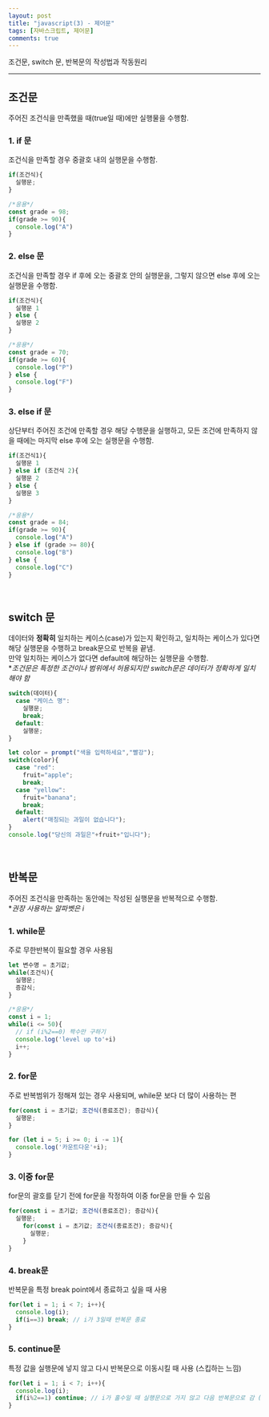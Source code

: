 ```yaml
---
layout: post
title: "javascript(3) - 제어문"
tags: [자바스크립트, 제어문]
comments: true
---
```


조건문, switch 문, 반복문의 작성법과 작동원리 

--- 

## **조건문**
주어진 조건식을 만족했을 때(true일 때)에만 실행물을 수행함.<br />
### 1. if 문
  조건식을 만족할 경우 중괄호 내의 실행문을 수행함.
```javascript
if(조건식){
  실행문;
}
```
```javascript
/*응용*/
const grade = 98;
if(grade >= 90){
  console.log("A")
}
```
### 2. else 문
조건식을 만족할 경우 if 후에 오는 중괄호 안의 실행문을, 그렇지 않으면 else 후에 오는 실행문을 수행함.
```javascript
if(조건식){
  실행문 1
} else {
  실행문 2
}
```
```javascript
/*응용*/
const grade = 70;
if(grade >= 60){
  console.log("P")
} else {
  console.log("F")
}
```
### 3. else if 문
상단부터 주어진 조건에 만족할 경우 해당 수행문을 실행하고, 모든 조건에 만족하지 않을 때에는 마지막 else 후에 오는 실행문을 수행함.
```javascript
if(조건식1){
  실행문 1
} else if (조건식 2){
  실행문 2
} else {
  실행문 3
}
```
```javascript
/*응용*/
const grade = 84;
if(grade >= 90){
  console.log("A")
} else if (grade >= 80){
  console.log("B")
} else {
  console.log("C")
}

```

<br />

## **switch 문**
데이터와 **정확히** 일치하는 케이스(case)가 있는지 확인하고, 일치하는 케이스가 있다면 해당 실행문을 수행하고 break문으로 반복을 끝냄.<br />
만약 일치하는 케이스가 없다면 default에 해당하는 실행문을 수행함.<br />
**조건문은 특정한 조건이나 범위에서 허용되지만 switch문은 데이터가 정확하게 일치해야 함*
```javascript
switch(데이터){
  case "케이스 명":
    실행문;
    break;
  default:
    실행문;
}
```
```javascript
let color = prompt("색을 입력하세요","빨강");
switch(color){
  case "red":
    fruit="apple";
    break;
  case "yellow":
    fruit="banana";
    break;
  default:
    alert("매칭되는 과일이 없습니다");
}
console.log("당신의 과일은"+fruit+"입니다");
```

<br />

## **반복문**
주어진 조건식을 만족하는 동안에는 작성된 실행문을 반복적으로 수행함.<br />
**권장 사용하는 알파벳은 i*
### 1. while문
주로 무한반복이 필요할 경우 사용됨
```javascript
let 변수명 = 초기값;
while(조건식){
  실행문;
  증감식;
}
```
```javascript
/*응용*/
const i = 1;
while(i <= 50){
  // if (i%2==0) 짝수만 구하기
  console.log('level up to'+i)
  i++;
}
```
### 2. for문
주로 반복범위가 정해져 있는 경우 사용되며, while문 보다 더 많이 사용하는 편
```javascript
for(const i = 초기값; 조건식(종료조건); 증감식){
  실행문;
}
```
```javascript
for (let i = 5; i >= 0; i -= 1){
  console.log('카운트다운'+i);
}
```
### 3. 이중 for문
for문의 괄호를 닫기 전에 for문을 작정하여 이중 for문을 만들 수 있음
```javascript
for(const i = 초기값; 조건식(종료조건); 증감식){
  실행문;
    for(const i = 초기값; 조건식(종료조건); 증감식){
      실행문;
    }
}
```
### 4. break문
반복문을 특정 break point에서 종료하고 싶을 때 사용
```javascript
for(let i = 1; i < 7; i++){
  console.log(i);
  if(i==3) break; // i가 3일때 반복문 종료
}
```
### 5. continue문
특정 값을 실행문에 넣지 않고 다시 반복문으로 이동시킬 때 사용 (스킵하는 느낌)
```javascript
for(let i = 1; i < 7; i++){
  console.log(i);
  if(i%2==1) continue; // i가 홀수일 때 실행문으로 가지 않고 다음 반복문으로 감 (결과적으로 홀수는 실행문에 실행되지 않음)
}
```
